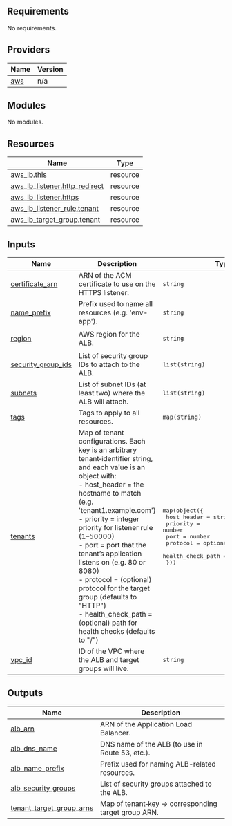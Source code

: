 <!-- BEGIN_TF_DOCS -->
## Requirements

No requirements.

## Providers

| Name | Version |
|------|---------|
| <a name="provider_aws"></a> [aws](#provider\_aws) | n/a |

## Modules

No modules.

## Resources

| Name | Type |
|------|------|
| [aws_lb.this](https://registry.terraform.io/providers/hashicorp/aws/latest/docs/resources/lb) | resource |
| [aws_lb_listener.http_redirect](https://registry.terraform.io/providers/hashicorp/aws/latest/docs/resources/lb_listener) | resource |
| [aws_lb_listener.https](https://registry.terraform.io/providers/hashicorp/aws/latest/docs/resources/lb_listener) | resource |
| [aws_lb_listener_rule.tenant](https://registry.terraform.io/providers/hashicorp/aws/latest/docs/resources/lb_listener_rule) | resource |
| [aws_lb_target_group.tenant](https://registry.terraform.io/providers/hashicorp/aws/latest/docs/resources/lb_target_group) | resource |

## Inputs

| Name | Description | Type | Default | Required |
|------|-------------|------|---------|:--------:|
| <a name="input_certificate_arn"></a> [certificate\_arn](#input\_certificate\_arn) | ARN of the ACM certificate to use on the HTTPS listener. | `string` | n/a | yes |
| <a name="input_name_prefix"></a> [name\_prefix](#input\_name\_prefix) | Prefix used to name all resources (e.g. 'env-app'). | `string` | n/a | yes |
| <a name="input_region"></a> [region](#input\_region) | AWS region for the ALB. | `string` | `"us-east-1"` | no |
| <a name="input_security_group_ids"></a> [security\_group\_ids](#input\_security\_group\_ids) | List of security group IDs to attach to the ALB. | `list(string)` | n/a | yes |
| <a name="input_subnets"></a> [subnets](#input\_subnets) | List of subnet IDs (at least two) where the ALB will attach. | `list(string)` | n/a | yes |
| <a name="input_tags"></a> [tags](#input\_tags) | Tags to apply to all resources. | `map(string)` | `{}` | no |
| <a name="input_tenants"></a> [tenants](#input\_tenants) | Map of tenant configurations. Each key is an arbitrary tenant‐identifier string,<br/>and each value is an object with:<br/>- host\_header       = the hostname to match (e.g. 'tenant1.example.com')<br/>- priority          = integer priority for listener rule (1–50000)<br/>- port              = port that the tenant’s application listens on (e.g. 80 or 8080)<br/>- protocol          = (optional) protocol for the target group (defaults to "HTTP")<br/>- health\_check\_path = (optional) path for health checks (defaults to "/") | <pre>map(object({<br/>    host_header       = string<br/>    priority          = number<br/>    port              = number<br/>    protocol          = optional(string)<br/>    health_check_path = optional(string)<br/>  }))</pre> | n/a | yes |
| <a name="input_vpc_id"></a> [vpc\_id](#input\_vpc\_id) | ID of the VPC where the ALB and target groups will live. | `string` | n/a | yes |

## Outputs

| Name | Description |
|------|-------------|
| <a name="output_alb_arn"></a> [alb\_arn](#output\_alb\_arn) | ARN of the Application Load Balancer. |
| <a name="output_alb_dns_name"></a> [alb\_dns\_name](#output\_alb\_dns\_name) | DNS name of the ALB (to use in Route 53, etc.). |
| <a name="output_alb_name_prefix"></a> [alb\_name\_prefix](#output\_alb\_name\_prefix) | Prefix used for naming ALB-related resources. |
| <a name="output_alb_security_groups"></a> [alb\_security\_groups](#output\_alb\_security\_groups) | List of security groups attached to the ALB. |
| <a name="output_tenant_target_group_arns"></a> [tenant\_target\_group\_arns](#output\_tenant\_target\_group\_arns) | Map of tenant‐key → corresponding target group ARN. |
<!-- END_TF_DOCS -->